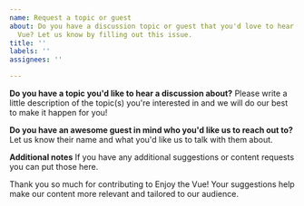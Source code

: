 ```yaml
---
name: Request a topic or guest
about: Do you have a discussion topic or guest that you'd love to hear on Enjoy the
  Vue? Let us know by filling out this issue.
title: ''
labels: ''
assignees: ''

---
```


**Do you have a topic you'd like to hear a discussion about?**
Please write a little description of the topic(s) you're interested in and we will do our best to make it happen for you!

**Do you have an awesome guest in mind who you'd like us to reach out to?**
Let us know their name and what you'd like us to talk with them about.

**Additional notes**
If you have any additional suggestions or content requests you can put those here.

Thank you so much for contributing to Enjoy the Vue!  Your suggestions help make our content more relevant and tailored to our audience.
